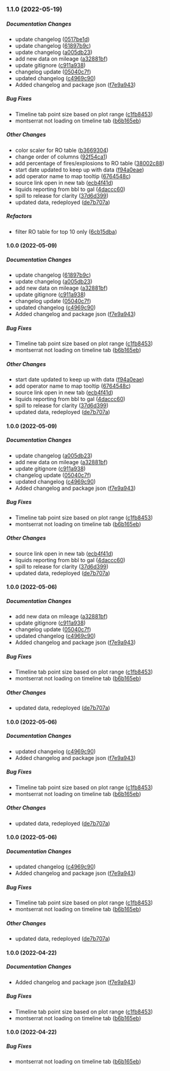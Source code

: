 ### 1.1.0 (2022-05-19)

##### Documentation Changes

*  update changelog ([0517be1d](https://github.com/jmceager/pw-dashboard/commit/0517be1d76413c5be1e1030a728284cc2577cf37))
*  update changelog ([61897b9c](https://github.com/jmceager/pw-dashboard/commit/61897b9c04cb8d99393c399502a70ff1adf1305c))
*  update changelog ([a005db23](https://github.com/jmceager/pw-dashboard/commit/a005db23731f4a38e98b126a794c442491971a6d))
*  add new data on mileage ([a32881bf](https://github.com/jmceager/pw-dashboard/commit/a32881bf15f5af730dbfdefac8722a3f58401053))
*  update gitignore ([c911a938](https://github.com/jmceager/pw-dashboard/commit/c911a938d0a910c1ae0cdee29b0672141a5935e6))
*  changelog update ([05040c7f](https://github.com/jmceager/pw-dashboard/commit/05040c7f7e79fd6eaf0b1aac2a3006ecc8a3ba2d))
*  updated changelog ([c4969c90](https://github.com/jmceager/pw-dashboard/commit/c4969c90e4caae4f5741f4b69c72742d2da97e13))
*  Added changelog and package json ([f7e9a943](https://github.com/jmceager/pw-dashboard/commit/f7e9a943d350230e0e7505d1ac35dec2c98ba7f8))

##### Bug Fixes

*  Timeline tab point size based on plot range ([c1fb8453](https://github.com/jmceager/pw-dashboard/commit/c1fb84530011b3d0e279a9fef3dd5840b1e2b0c2))
*  montserrat not loading on timeline tab ([b6b165eb](https://github.com/jmceager/pw-dashboard/commit/b6b165eb73781879917b326c8e4eda79bbd88092))

##### Other Changes

*  color scaler for RO table ([b3669304](https://github.com/jmceager/pw-dashboard/commit/b3669304b3e8139298fb8064d1a3c25a879ceb13))
*  change order of columns ([92f54ca1](https://github.com/jmceager/pw-dashboard/commit/92f54ca16f081cb98cfdfc3110a2df013364743a))
*  add percentage of fires/explosions to RO table ([38002c88](https://github.com/jmceager/pw-dashboard/commit/38002c884354583a918bc24f820fe9b07742fb04))
*  start date updated to keep up with data ([f94a0eae](https://github.com/jmceager/pw-dashboard/commit/f94a0eae3cf25a130013e362b1adfb3e57bdb929))
*  add operator name to map tooltip ([6764548c](https://github.com/jmceager/pw-dashboard/commit/6764548c0e9066d6674407eb6ff68f8b60f9a91b))
*  source link open in new tab ([ecb4f41d](https://github.com/jmceager/pw-dashboard/commit/ecb4f41d471c5d7e267137bfa4c2a6a3f4b12df2))
*  liquids reporting from bbl to gal ([4daccc60](https://github.com/jmceager/pw-dashboard/commit/4daccc60b1acd680d6c5fc59619c308d1da855b1))
*  spill to release for clarity ([37d6d399](https://github.com/jmceager/pw-dashboard/commit/37d6d3999e5aa88fb190a81deb5347ca937b97be))
*  updated data, redeployed ([de7b707a](https://github.com/jmceager/pw-dashboard/commit/de7b707a22818d9667ee0e137b0ecd486b27f2ad))

##### Refactors

*  filter RO table for top 10 only ([6cb15dba](https://github.com/jmceager/pw-dashboard/commit/6cb15dba9dce077365d492784a4c4b28fcc1e7ad))


#### 1.0.0 (2022-05-09)

##### Documentation Changes

*  update changelog ([61897b9c](https://github.com/jmceager/pw-dashboard/commit/61897b9c04cb8d99393c399502a70ff1adf1305c))
*  update changelog ([a005db23](https://github.com/jmceager/pw-dashboard/commit/a005db23731f4a38e98b126a794c442491971a6d))
*  add new data on mileage ([a32881bf](https://github.com/jmceager/pw-dashboard/commit/a32881bf15f5af730dbfdefac8722a3f58401053))
*  update gitignore ([c911a938](https://github.com/jmceager/pw-dashboard/commit/c911a938d0a910c1ae0cdee29b0672141a5935e6))
*  changelog update ([05040c7f](https://github.com/jmceager/pw-dashboard/commit/05040c7f7e79fd6eaf0b1aac2a3006ecc8a3ba2d))
*  updated changelog ([c4969c90](https://github.com/jmceager/pw-dashboard/commit/c4969c90e4caae4f5741f4b69c72742d2da97e13))
*  Added changelog and package json ([f7e9a943](https://github.com/jmceager/pw-dashboard/commit/f7e9a943d350230e0e7505d1ac35dec2c98ba7f8))

##### Bug Fixes

*  Timeline tab point size based on plot range ([c1fb8453](https://github.com/jmceager/pw-dashboard/commit/c1fb84530011b3d0e279a9fef3dd5840b1e2b0c2))
*  montserrat not loading on timeline tab ([b6b165eb](https://github.com/jmceager/pw-dashboard/commit/b6b165eb73781879917b326c8e4eda79bbd88092))

##### Other Changes

*  start date updated to keep up with data ([f94a0eae](https://github.com/jmceager/pw-dashboard/commit/f94a0eae3cf25a130013e362b1adfb3e57bdb929))
*  add operator name to map tooltip ([6764548c](https://github.com/jmceager/pw-dashboard/commit/6764548c0e9066d6674407eb6ff68f8b60f9a91b))
*  source link open in new tab ([ecb4f41d](https://github.com/jmceager/pw-dashboard/commit/ecb4f41d471c5d7e267137bfa4c2a6a3f4b12df2))
*  liquids reporting from bbl to gal ([4daccc60](https://github.com/jmceager/pw-dashboard/commit/4daccc60b1acd680d6c5fc59619c308d1da855b1))
*  spill to release for clarity ([37d6d399](https://github.com/jmceager/pw-dashboard/commit/37d6d3999e5aa88fb190a81deb5347ca937b97be))
*  updated data, redeployed ([de7b707a](https://github.com/jmceager/pw-dashboard/commit/de7b707a22818d9667ee0e137b0ecd486b27f2ad))

#### 1.0.0 (2022-05-09)

##### Documentation Changes

*  update changelog ([a005db23](https://github.com/jmceager/pw-dashboard/commit/a005db23731f4a38e98b126a794c442491971a6d))
*  add new data on mileage ([a32881bf](https://github.com/jmceager/pw-dashboard/commit/a32881bf15f5af730dbfdefac8722a3f58401053))
*  update gitignore ([c911a938](https://github.com/jmceager/pw-dashboard/commit/c911a938d0a910c1ae0cdee29b0672141a5935e6))
*  changelog update ([05040c7f](https://github.com/jmceager/pw-dashboard/commit/05040c7f7e79fd6eaf0b1aac2a3006ecc8a3ba2d))
*  updated changelog ([c4969c90](https://github.com/jmceager/pw-dashboard/commit/c4969c90e4caae4f5741f4b69c72742d2da97e13))
*  Added changelog and package json ([f7e9a943](https://github.com/jmceager/pw-dashboard/commit/f7e9a943d350230e0e7505d1ac35dec2c98ba7f8))

##### Bug Fixes

*  Timeline tab point size based on plot range ([c1fb8453](https://github.com/jmceager/pw-dashboard/commit/c1fb84530011b3d0e279a9fef3dd5840b1e2b0c2))
*  montserrat not loading on timeline tab ([b6b165eb](https://github.com/jmceager/pw-dashboard/commit/b6b165eb73781879917b326c8e4eda79bbd88092))

##### Other Changes

*  source link open in new tab ([ecb4f41d](https://github.com/jmceager/pw-dashboard/commit/ecb4f41d471c5d7e267137bfa4c2a6a3f4b12df2))
*  liquids reporting from bbl to gal ([4daccc60](https://github.com/jmceager/pw-dashboard/commit/4daccc60b1acd680d6c5fc59619c308d1da855b1))
*  spill to release for clarity ([37d6d399](https://github.com/jmceager/pw-dashboard/commit/37d6d3999e5aa88fb190a81deb5347ca937b97be))
*  updated data, redeployed ([de7b707a](https://github.com/jmceager/pw-dashboard/commit/de7b707a22818d9667ee0e137b0ecd486b27f2ad))

#### 1.0.0 (2022-05-06)

##### Documentation Changes

*  add new data on mileage ([a32881bf](https://github.com/jmceager/pw-dashboard/commit/a32881bf15f5af730dbfdefac8722a3f58401053))
*  update gitignore ([c911a938](https://github.com/jmceager/pw-dashboard/commit/c911a938d0a910c1ae0cdee29b0672141a5935e6))
*  changelog update ([05040c7f](https://github.com/jmceager/pw-dashboard/commit/05040c7f7e79fd6eaf0b1aac2a3006ecc8a3ba2d))
*  updated changelog ([c4969c90](https://github.com/jmceager/pw-dashboard/commit/c4969c90e4caae4f5741f4b69c72742d2da97e13))
*  Added changelog and package json ([f7e9a943](https://github.com/jmceager/pw-dashboard/commit/f7e9a943d350230e0e7505d1ac35dec2c98ba7f8))

##### Bug Fixes

*  Timeline tab point size based on plot range ([c1fb8453](https://github.com/jmceager/pw-dashboard/commit/c1fb84530011b3d0e279a9fef3dd5840b1e2b0c2))
*  montserrat not loading on timeline tab ([b6b165eb](https://github.com/jmceager/pw-dashboard/commit/b6b165eb73781879917b326c8e4eda79bbd88092))

##### Other Changes

*  updated data, redeployed ([de7b707a](https://github.com/jmceager/pw-dashboard/commit/de7b707a22818d9667ee0e137b0ecd486b27f2ad))

#### 1.0.0 (2022-05-06)

##### Documentation Changes

*  updated changelog ([c4969c90](https://github.com/jmceager/pw-dashboard/commit/c4969c90e4caae4f5741f4b69c72742d2da97e13))
*  Added changelog and package json ([f7e9a943](https://github.com/jmceager/pw-dashboard/commit/f7e9a943d350230e0e7505d1ac35dec2c98ba7f8))

##### Bug Fixes

*  Timeline tab point size based on plot range ([c1fb8453](https://github.com/jmceager/pw-dashboard/commit/c1fb84530011b3d0e279a9fef3dd5840b1e2b0c2))
*  montserrat not loading on timeline tab ([b6b165eb](https://github.com/jmceager/pw-dashboard/commit/b6b165eb73781879917b326c8e4eda79bbd88092))

##### Other Changes

*  updated data, redeployed ([de7b707a](https://github.com/jmceager/pw-dashboard/commit/de7b707a22818d9667ee0e137b0ecd486b27f2ad))

#### 1.0.0 (2022-05-06)

##### Documentation Changes

*  updated changelog ([c4969c90](https://github.com/jmceager/pw-dashboard/commit/c4969c90e4caae4f5741f4b69c72742d2da97e13))
*  Added changelog and package json ([f7e9a943](https://github.com/jmceager/pw-dashboard/commit/f7e9a943d350230e0e7505d1ac35dec2c98ba7f8))

##### Bug Fixes

*  Timeline tab point size based on plot range ([c1fb8453](https://github.com/jmceager/pw-dashboard/commit/c1fb84530011b3d0e279a9fef3dd5840b1e2b0c2))
*  montserrat not loading on timeline tab ([b6b165eb](https://github.com/jmceager/pw-dashboard/commit/b6b165eb73781879917b326c8e4eda79bbd88092))

##### Other Changes

*  updated data, redeployed ([de7b707a](https://github.com/jmceager/pw-dashboard/commit/de7b707a22818d9667ee0e137b0ecd486b27f2ad))

#### 1.0.0 (2022-04-22)

##### Documentation Changes

*  Added changelog and package json ([f7e9a943](https://github.com/jmceager/pw-dashboard/commit/f7e9a943d350230e0e7505d1ac35dec2c98ba7f8))

##### Bug Fixes

*  Timeline tab point size based on plot range ([c1fb8453](https://github.com/jmceager/pw-dashboard/commit/c1fb84530011b3d0e279a9fef3dd5840b1e2b0c2))
*  montserrat not loading on timeline tab ([b6b165eb](https://github.com/jmceager/pw-dashboard/commit/b6b165eb73781879917b326c8e4eda79bbd88092))

#### 1.0.0 (2022-04-22)

##### Bug Fixes

*  montserrat not loading on timeline tab ([b6b165eb](https://github.com/jmceager/pw-dashboard/commit/b6b165eb73781879917b326c8e4eda79bbd88092))

